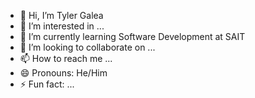 - 👋 Hi, I’m Tyler Galea
- 👀 I’m interested in ...
- 🌱 I’m currently learning Software Development at SAIT
- 💞️ I’m looking to collaborate on ...
- 📫 How to reach me ...
- 😄 Pronouns: He/Him
- ⚡ Fun fact: ...

<!---
TyGalea/TyGalea is a ✨ special ✨ repository because its `README.md` (this file) appears on your GitHub profile.
You can click the Preview link to take a look at your changes.
--->
